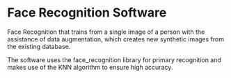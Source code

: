 # Face Recognition Software

Face Recognition that trains from a single image of a person with the assistance of data augmentation, which creates new synthetic images from the existing database.

The software uses the face_recognition library for primary recognition and makes use of the KNN algorithm to ensure high accuracy.
